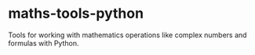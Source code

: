 # maths-tools-python
Tools for working with mathematics operations like complex numbers and formulas with Python.
